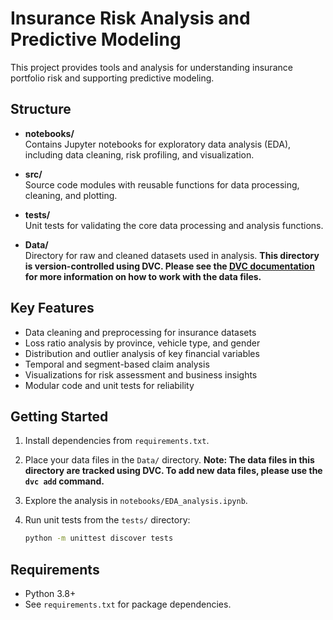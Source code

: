 # Insurance Risk Analysis and Predictive Modeling

This project provides tools and analysis for understanding insurance portfolio risk and supporting predictive modeling.

## Structure

- **notebooks/**  
  Contains Jupyter notebooks for exploratory data analysis (EDA), including data cleaning, risk profiling, and visualization.

- **src/**  
  Source code modules with reusable functions for data processing, cleaning, and plotting.

- **tests/**  
  Unit tests for validating the core data processing and analysis functions.

- **Data/**  
  Directory for raw and cleaned datasets used in analysis. **This directory is version-controlled using DVC. Please see the [DVC documentation](https://dvc.org/doc) for more information on how to work with the data files.**

## Key Features

- Data cleaning and preprocessing for insurance datasets
- Loss ratio analysis by province, vehicle type, and gender
- Distribution and outlier analysis of key financial variables
- Temporal and segment-based claim analysis
- Visualizations for risk assessment and business insights
- Modular code and unit tests for reliability

## Getting Started

1. Install dependencies from `requirements.txt`.
2. Place your data files in the `Data/` directory. **Note: The data files in this directory are tracked using DVC. To add new data files, please use the `dvc add` command.**
3. Explore the analysis in `notebooks/EDA_analysis.ipynb`.
4. Run unit tests from the `tests/` directory:

   ```sh
   python -m unittest discover tests

## Requirements

- Python 3.8+
- See `requirements.txt` for package dependencies.